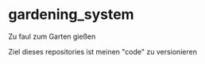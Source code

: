 # gardening_system
Zu faul zum Garten gießen

Ziel dieses repositories ist meinen "code" zu versionieren
